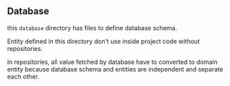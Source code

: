 ## Database
this `database` directory has files to define database schema.

Entity defined in this directory don't use inside project code without repositories.

In repositories, all value fetched by database have to converted to domain entity because database schema and entities are independent and separate each other.